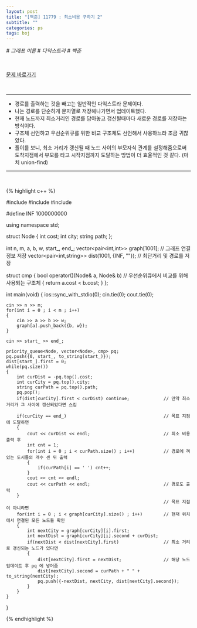 ```yaml
---
layout: post
title: "[백준] 11779 : 최소비용 구하기 2"
subtitle: ""
categories: ps
tags: boj
---
```


*# 그래프 이론 # 다익스트라 # 백준*

<br>

[문제 바로가기](https://www.acmicpc.net/problem/11779)

<br>

---

- 경로를 출력하는 것을 빼고는 일반적인 다익스트라 문제이다.
- 나는 경로를 단순하게 문자열로 저장해나가면서 업데이트했다.
- 현재 노드까지 최소거리인 경로를 담아놓고 갱신될때마다 새로운 경로를 저장하는 방식이다.
- 구조체 선언하고 우선순위큐를 위한 비교 구조체도 선언해서 사용하느라 조금 귀찮았다.
- 풀이를 보니, 최소 거리가 갱신될 때 노드 사이의 부모자식 관계를 설정해줌으로써 도착지점에서 부모를 타고 시작지점까지 도달하는 방법이 더 효율적인 것 같다. (마치 union-find)

---
<br>

{% highlight c++ %}

#include <iostream>
#include <vector>
#include <queue>

#define INF 1000000000

using namespace std;

struct Node
{
    int cost;
    int city;
    string path;
};

int n, m, a, b, w, start_, end_;
vector<pair<int,int>> graph[1001];                      // 그래프 연결 정보 저장
vector<pair<int,string>> dist(1001, {INF, ""});         // 최단거리 및 경로를 저장

struct cmp
{
    bool operator()(Node& a, Node& b)                   // 우선순위큐에서 비교를 위해 사용되는 구조체
    {
        return a.cost < b.cost;
    }
};

int main(void)
{
    ios::sync_with_stdio(0);
    cin.tie(0);
    cout.tie(0);

    cin >> n >> m;
    for(int i = 0 ; i < m ; i++)
    {
        cin >> a >> b >> w;
        graph[a].push_back({b, w});
    }

    cin >> start_ >> end_;

    priority_queue<Node, vector<Node>, cmp> pq;
    pq.push({0, start_, to_string(start_)});
    dist[start_].first = 0;
    while(pq.size())
    {
        int curDist = -pq.top().cost;
        int curCity = pq.top().city;
        string curPath = pq.top().path;
        pq.pop();
        if(dist[curCity].first < curDist) continue;             // 만약 최소 거리가 그 사이에 갱신되었다면 스킵

        if(curCity == end_)                                     // 목표 지점에 도달하면
        {
            cout << curDist << endl;                            // 최소 비용 출력 후
            int cnt = 1;
            for(int i = 0 ; i < curPath.size() ; i++)           // 경로에 껴있는 도시들의 개수 센 뒤 출력
            {
                if(curPath[i] == ' ') cnt++;
            }
            cout << cnt << endl;
            cout << curPath << endl;                            // 경로도 출력
        }
                                                                // 목표 지점이 아니라면
        for(int i = 0 ; i < graph[curCity].size() ; i++)        // 현재 위치에서 연결된 모든 노드들 확인
        {
            int nextCity = graph[curCity][i].first;
            int nextDist = graph[curCity][i].second + curDist;
            if(nextDist < dist[nextCity].first)                 // 최소 거리로 갱신되는 노드가 있다면
            {
                dist[nextCity].first = nextDist;                // 해당 노드 업데이트 후 pq 에 넣어줌
                dist[nextCity].second = curPath + " " + to_string(nextCity);
                pq.push({-nextDist, nextCity, dist[nextCity].second});
            }
        }
    }
}

{% endhighlight %}

